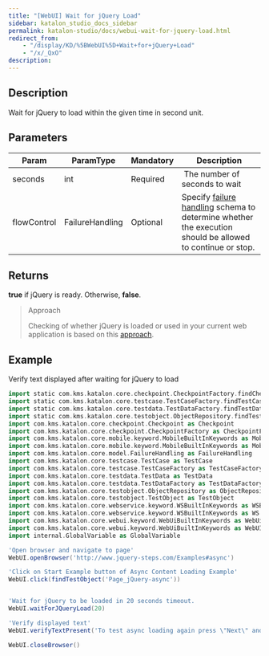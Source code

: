 ```yaml
---
title: "[WebUI] Wait for jQuery Load" 
sidebar: katalon_studio_docs_sidebar
permalink: katalon-studio/docs/webui-wait-for-jquery-load.html 
redirect_from:
    - "/display/KD/%5BWebUI%5D+Wait+for+jQuery+Load"
    - "/x/_QxO"
description: 
---
```

Description
-----------

Wait for jQuery to load within the given time in second unit.

Parameters
----------

| Param | ParamType | Mandatory | Description |
| --- | --- | --- | --- |
| seconds | int | Required |  The number of seconds to wait |
| flowControl | FailureHandling | Optional | Specify [failure handling](/x/qAAM) schema to determine whether the execution should be allowed to continue or stop. |

Returns
-------

**true** if jQuery is ready. Otherwise, **false**.

> Approach
> 
> Checking of whether jQuery is loaded or used in your current web application is based on this [approach](http://www.swtestacademy.com/selenium-wait-javascript-angular-ajax/).

Example
-------

Verify text displayed after waiting for jQuery to load

```groovy
import static com.kms.katalon.core.checkpoint.CheckpointFactory.findCheckpoint
import static com.kms.katalon.core.testcase.TestCaseFactory.findTestCase
import static com.kms.katalon.core.testdata.TestDataFactory.findTestData
import static com.kms.katalon.core.testobject.ObjectRepository.findTestObject
import com.kms.katalon.core.checkpoint.Checkpoint as Checkpoint
import com.kms.katalon.core.checkpoint.CheckpointFactory as CheckpointFactory
import com.kms.katalon.core.mobile.keyword.MobileBuiltInKeywords as MobileBuiltInKeywords
import com.kms.katalon.core.mobile.keyword.MobileBuiltInKeywords as Mobile
import com.kms.katalon.core.model.FailureHandling as FailureHandling
import com.kms.katalon.core.testcase.TestCase as TestCase
import com.kms.katalon.core.testcase.TestCaseFactory as TestCaseFactory
import com.kms.katalon.core.testdata.TestData as TestData
import com.kms.katalon.core.testdata.TestDataFactory as TestDataFactory
import com.kms.katalon.core.testobject.ObjectRepository as ObjectRepository
import com.kms.katalon.core.testobject.TestObject as TestObject
import com.kms.katalon.core.webservice.keyword.WSBuiltInKeywords as WSBuiltInKeywords
import com.kms.katalon.core.webservice.keyword.WSBuiltInKeywords as WS
import com.kms.katalon.core.webui.keyword.WebUiBuiltInKeywords as WebUiBuiltInKeywords
import com.kms.katalon.core.webui.keyword.WebUiBuiltInKeywords as WebUI
import internal.GlobalVariable as GlobalVariable

'Open browser and navigate to page'
WebUI.openBrowser('http://www.jquery-steps.com/Examples#async')

'Click on Start Example button of Async Content Loading Example'
WebUI.click(findTestObject('Page_jQuery-async'))


'Wait for jQuery to be loaded in 20 seconds timeout.
WebUI.waitForJQueryLoad(20)

'Verify displayed text'
WebUI.verifyTextPresent('To test async loading again press \"Next\" and then go back to the first step.', false)

WebUI.closeBrowser()
```